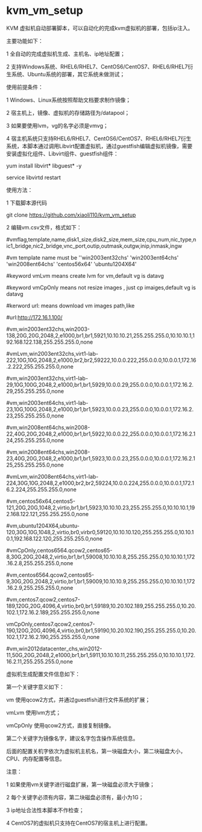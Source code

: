 kvm_vm_setup
============
KVM 虚拟机自动部署脚本，可以自动化的完成kvm虚拟机的部署，包括ip注入。

主要功能如下：

1 全自动的完成虚拟机生成、主机名、ip地址配置；

2 支持Windows系统、RHEL6/RHEL7、CentOS6/CentOS7、RHEL6/RHEL7衍生系统、Ubuntu系统的部署，其它系统未做测试；

使用前提条件：

1 Windows、Linux系统按照帮助文档要求制作镜像；

2 宿主机上，镜像、虚拟机的存储路径为/datapool；

3 如果要使用lvm，vg的名字必须是vmvg；

4 宿主机系统只支持RHEL6/RHEL7、CentOS6/CentOS7、RHEL6/RHEL7衍生系统，本脚本通过调用Libvirt配置虚拟机，通过guestfish编辑虚拟机镜像，需要安装虚拟化组件、Libvirt组件、guestfish组件：

yum install libvirt* libguest* -y

service libvirtd restart


使用方法：

1 下载脚本源代码

git clone https://github.com/xiaoli110/kvm_vm_setup

2 编辑vm.csv文件，格式如下：

#vmflag,template,name,disk1_size,disk2_size,mem_size,cpu_num,nic_type,nic1_bridge,nic2_bridge,vnc_port,outip,outmask,outgw,inip,inmask,ingw

#vm template name must be ''win2003ent32chs' 'win2003ent64chs' 'win2008ent64chs' 'centos56x64' 'ubuntu1204X64'

#keyword vmLvm means create lvm for vm,default vg is datavg

#keyword vmCpOnly means not resize images , just cp imaiges,default vg is datavg

#kerword url: means download vm images path,like 

#url:http://172.16.1.100/


#vm,win2003ent32chs,win2003-138,20G,20G,2048,2,e1000,br1,br1,5921,10.10.10.21,255.255.255.0,10.10.10.1,192.168.122.138,255.255.255.0,none

#vmLvm,win2003ent32chs,virt1-lab-222,10G,10G,2048,2,e1000,br2,br2,59222,10.0.0.222,255.0.0.0,10.0.0.1,172.16.2.222,255.255.255.0,none

#vm,win2003ent32chs,virt1-lab-29,10G,100G,2048,2,e1000,br1,br1,5929,10.0.0.29,255.0.0.0,10.0.0.1,172.16.2.29,255.255.255.0,none

#vm,win2003ent64chs,virt1-lab-23,10G,100G,2048,2,e1000,br1,br1,5923,10.0.0.23,255.0.0.0,10.0.0.1,172.16.2.23,255.255.255.0,none

#vm,win2008ent64chs,win2008-22,40G,20G,2048,2,e1000,br1,br1,5922,10.0.0.22,255.0.0.0,10.0.0.1,172.16.2.124,255.255.255.0,none

#vm,win2008ent64chs,win2008-23,40G,20G,2048,2,e1000,br1,br1,5923,10.0.0.23,255.0.0.0,10.0.0.1,172.16.2.125,255.255.255.0,none

#vmLvm,win2008ent64chs,virt1-lab-224,30G,10G,2048,2,e1000,br2,br2,59224,10.0.0.224,255.0.0.0,10.0.0.1,172.16.2.224,255.255.255.0,none

#vm,centos56x64,centos5-121,20G,20G,1048,2,virtio,br1,br1,5923,10.10.10.23,255.255.255.0,10.10.10.1,192.168.122.121,255.255.255.0,none

#vm,ubuntu1204X64,ubuntu-120,30G,10G,1048,2,virtio,br0,virbr0,59120,10.10.10.120,255.255.255.0,10.10.10.1,192.168.122.120,255.255.255.0,none

#vmCpOnly,centos6564.qcow2,centos65-8,30G,20G,2048,2,virtio,br1,br1,59008,10.10.10.8,255.255.255.0,10.10.10.1,172.16.2.8,255.255.255.0,none

#vm,centos6564.qcow2,centos65-9,30G,20G,2048,2,virtio,br1,br1,59009,10.10.10.9,255.255.255.0,10.10.10.1,172.16.2.9,255.255.255.0,none

#vm,centos7.qcow2,centos7-189,120G,20G,4096,4,virtio,br0,br1,59189,10.20.102.189,255.255.255.0,10.20.102.1,172.16.2.189,255.255.255.0,none

vmCpOnly,centos7.qcow2,centos7-190,120G,20G,4096,4,virtio,br0,br1,59190,10.20.102.190,255.255.255.0,10.20.102.1,172.16.2.190,255.255.255.0,none

#vm,win2012datacenter_chs,win2012-11,50G,20G,2048,2,e1000,br1,br1,5911,10.10.10.11,255.255.255.0,10.10.10.1,172.16.2.11,255.255.255.0,none

虚拟机生成配置文件信息如下：

第一个关键字意义如下：

vm 使用qcow2方式，并通过guestfish进行文件系统的扩展；

vmLvm 使用lvm方式；

vmCpOnly 使用qcow2方式，直接复制镜像。

第二个关键字为镜像名字，建议名字包含操作系统信息。

后面的配置关机字依次为虚拟机主机名，第一块磁盘大小，第二块磁盘大小，CPU、内存配置等信息。

注意：

1 如果使用vm关键字进行磁盘扩展，第一块磁盘必须大于镜像；

2 每个关键字必须有内容，第二块磁盘必须有，最小为1G；

3 ip地址合法性本脚本不作检查；

4 CentOS7的虚拟机只支持在CentOS7的宿主机上进行配置。





